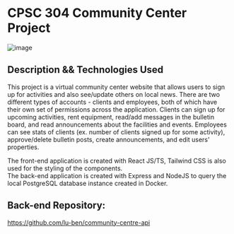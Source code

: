 # CPSC 304 Community Center Project

![image](https://github.com/lu-ben/community-centre/assets/97806653/a5ae3a3e-c9da-4131-85df-71792a71feb7)

## Description && Technologies Used
This project is a virtual community center website that allows users to sign up for activities and also see/update others on local news. There are two different types of accounts - clients and employees, both of which have their own set of permissions across the application. Clients can sign up for upcoming activities, rent equipment, read/add messages in the bulletin board, and read announcements about the facilities and events. Employees can see stats of clients (ex. number of clients signed up for some activity), approve/delete bulletin posts, create announcements, and edit users' properties.

The front-end application is created with React JS/TS, Tailwind CSS is also used for the styling of the components.\
The back-end application is created with Express and NodeJS to query the local PostgreSQL database instance created in Docker.

## Back-end Repository:
https://github.com/lu-ben/community-centre-api
